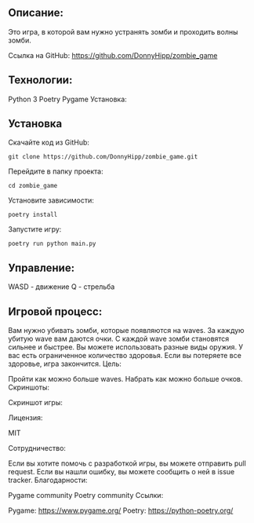 ## Описание:

Это игра, в которой вам нужно устранять зомби и проходить волны зомби.

Ссылка на GitHub: https://github.com/DonnyHipp/zombie_game

## Технологии:

Python 3
Poetry
Pygame
Установка:

## Установка

Скачайте код из GitHub:

```
git clone https://github.com/DonnyHipp/zombie_game.git
```

Перейдите в папку проекта:
```
cd zombie_game
```
Установите зависимости:
```
poetry install
```
Запустите игру:
```
poetry run python main.py
```

## Управление:

WASD - движение
Q - стрельба

## Игровой процесс:

Вам нужно убивать зомби, которые появляются на waves.
За каждую убитую wave вам даются очки.
С каждой wave зомби становятся сильнее и быстрее.
Вы можете использовать разные виды оружия.
У вас есть ограниченное количество здоровья.
Если вы потеряете все здоровье, игра закончится.
Цель:

Пройти как можно больше waves.
Набрать как можно больше очков.
Скриншоты:

Скриншот игры: 



Лицензия:

MIT

Сотрудничество:

Если вы хотите помочь с разработкой игры, вы можете отправить pull request.
Если вы нашли ошибку, вы можете сообщить о ней в issue tracker.
Благодарности:

Pygame community
Poetry community
Ссылки:

Pygame: https://www.pygame.org/
Poetry: https://python-poetry.org/
